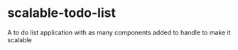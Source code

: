 # scalable-todo-list
A to do list application with as many components added to handle to make it scalable
